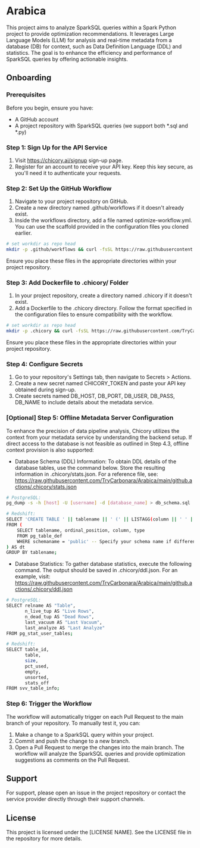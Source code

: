 # Arabica

This project aims to analyze SparkSQL queries within a Spark Python project to provide optimization recommendations. It leverages Large Language Models (LLM) for analysis and real-time metadata from a database (DB) for context, such as Data Definition Language (DDL) and statistics. The goal is to enhance the efficiency and performance of SparkSQL queries by offering actionable insights.

## Onboarding

### Prerequisites
Before you begin, ensure you have:
- A GitHub account
- A project repository with SparkSQL queries (we support both *.sql and *.py)

### Step 1: Sign Up for the API Service
1. Visit https://chicory.ai/signup sign-up page.
2. Register for an account to receive your API key. Keep this key secure, as you'll need it to authenticate your requests.

### Step 2: Set Up the GitHub Workflow
1. Navigate to your project repository on GitHub.
2. Create a new directory named .github/workflows if it doesn't already exist.
3. Inside the workflows directory, add a file named optimize-workflow.yml. You can use the scaffold provided in the configuration files you cloned earlier.
```bash
# set workdir as repo head
mkdir -p .github/workflows && curl -fsSL https://raw.githubusercontent.com/TryCarbonara/Arabica/main/github.actions/optimize-workflow.yml -o .github/workflows/optimize-workflow.yml
```
Ensure you place these files in the appropriate directories within your project repository.

### Step 3: Add Dockerfile to .chicory/ Folder
1. In your project repository, create a directory named .chicory if it doesn't exist.
2. Add a Dockerfile to the .chicory directory. Follow the format specified in the configuration files to ensure compatibility with the workflow.
```bash
# set workdir as repo head
mkdir -p .chicory && curl -fsSL https://raw.githubusercontent.com/TryCarbonara/Arabica/main/github.actions/.chicory/Dockerfile -o .chicory/Dockerfile
```
Ensure you place these files in the appropriate directories within your project repository.

### Step 4: Configure Secrets
1. Go to your repository's Settings tab, then navigate to Secrets > Actions.
2. Create a new secret named CHICORY_TOKEN and paste your API key obtained during sign-up.
3. Create secrets named DB_HOST, DB_PORT, DB_USER, DB_PASS, DB_NAME to include details about the metadata service.

### [Optional] Step 5: Offline Metadata Server Configuration
To enhance the precision of data pipeline analysis, Chicory utilizes the context from your metadata service by understanding the backend setup. If direct access to the database is not feasible as outlined in Step 4.3, offline context provision is also supported:
* Database Schema (DDL) Information: To obtain DDL details of the database tables, use the command below. Store the resulting information in .chicory/stats.json. For a reference file, see: https://raw.githubusercontent.com/TryCarbonara/Arabica/main/github.actions/.chicory/stats.json
```bash
# PostgreSQL:
pg_dump -s -h [host] -U [username] -d [database_name] > db_schema.sql

# Redshift:
SELECT 'CREATE TABLE ' || tablename || ' (' || LISTAGG(column || ' ' || type, ', ') WITHIN GROUP (ORDER BY ordinal_position) || ');'
FROM (
    SELECT tablename, ordinal_position, column, type
    FROM pg_table_def
    WHERE schemaname = 'public' -- Specify your schema name if different
) AS dt
GROUP BY tablename;
```
* Database Statistics: To gather database statistics, execute the following command. The output should be saved in .chicory/ddl.json. For an example, visit: https://raw.githubusercontent.com/TryCarbonara/Arabica/main/github.actions/.chicory/ddl.json
```bash
# PostgreSQL:
SELECT relname AS "Table",
       n_live_tup AS "Live Rows",
       n_dead_tup AS "Dead Rows",
       last_vacuum AS "Last Vacuum",
       last_analyze AS "Last Analyze"
FROM pg_stat_user_tables;

# Redshift:
SELECT table_id, 
       table, 
       size, 
       pct_used, 
       empty, 
       unsorted, 
       stats_off 
FROM svv_table_info;
```

### Step 6: Trigger the Workflow
The workflow will automatically trigger on each Pull Request to the main branch of your repository. To manually test it, you can:
1. Make a change to a SparkSQL query within your project.
2. Commit and push the change to a new branch.
3. Open a Pull Request to merge the changes into the main branch.
The workflow will analyze the SparkSQL queries and provide optimization suggestions as comments on the Pull Request.

## Support
For support, please open an issue in the project repository or contact the service provider directly through their support channels.

## License
This project is licensed under the [LICENSE NAME]. See the LICENSE file in the repository for more details.

